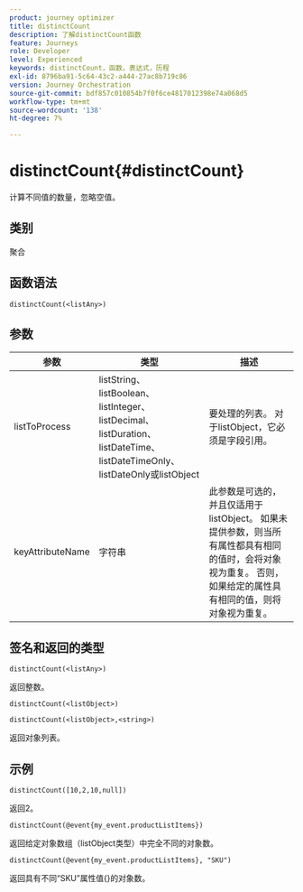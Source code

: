 ```yaml
---
product: journey optimizer
title: distinctCount
description: 了解distinctCount函数
feature: Journeys
role: Developer
level: Experienced
keywords: distinctCount，函数，表达式，历程
exl-id: 8796ba91-5c64-43c2-a444-27ac8b719c86
version: Journey Orchestration
source-git-commit: bdf857c010854b7f0f6ce4817012398e74a068d5
workflow-type: tm+mt
source-wordcount: '138'
ht-degree: 7%

---
```


# distinctCount{#distinctCount}

计算不同值的数量，忽略空值。

## 类别

聚合

## 函数语法

`distinctCount(<listAny>)`

## 参数

| 参数 | 类型 | 描述 |
|-----------|------------------|------------------|
| listToProcess | listString、listBoolean、listInteger、listDecimal、listDuration、listDateTime、listDateTimeOnly、listDateOnly或listObject | 要处理的列表。 对于listObject，它必须是字段引用。 |
| keyAttributeName | 字符串 | 此参数是可选的，并且仅适用于listObject。 如果未提供参数，则当所有属性都具有相同的值时，会将对象视为重复。 否则，如果给定的属性具有相同的值，则将对象视为重复。 |

## 签名和返回的类型

`distinctCount(<listAny>)`

返回整数。

`distinctCount(<listObject>)`

`distinctCount(<listObject>,<string>)`

返回对象列表。


## 示例

`distinctCount([10,2,10,null])`

返回2。

`distinctCount(@event{my_event.productListItems})`

返回给定对象数组（listObject类型）中完全不同的对象数。

`distinctCount(@event{my_event.productListItems}, "SKU")`

返回具有不同“SKU”属性值{}的对象数。

